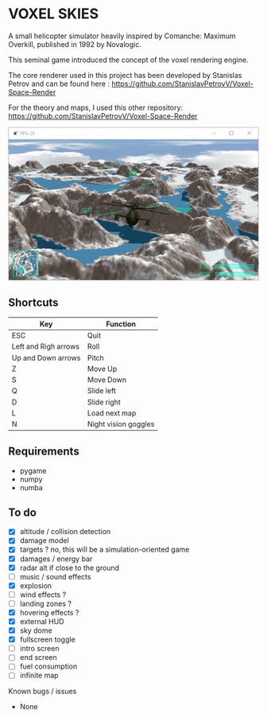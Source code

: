 # VOXEL SKIES

A small helicopter simulator heavily inspired by Comanche: Maximum Overkill, published in 1992 by Novalogic.

This seminal game introduced the concept of the voxel rendering engine. 

The core renderer used in this project has been developed by Stanislas Petrov and can be found here : https://github.com/StanislavPetrovV/Voxel-Space-Render

For the theory and maps, I used this other repository: https://github.com/StanislavPetrovV/Voxel-Space-Render

<img src="screenshot.png">

## Shortcuts

| Key | Function |
|-----|----------|
| ESC | Quit |
| Left and Righ arrows | Roll |
| Up and Down arrows | Pitch |
| Z | Move Up |
| S | Move Down |
| Q | Slide left |
| D | Slide right |
| L | Load next map |
| N | Night vision goggles |

## Requirements

* pygame
* numpy
* numba

## To do

* [x] altitude / collision detection
* [x] damage model
* [x] targets ? no, this will be a simulation-oriented game
* [x] damages / energy bar
* [x] radar alt if close to the ground
* [ ] music / sound effects
* [x] explosion
* [ ] wind effects ?
* [ ] landing zones ?
* [x] hovering effects ?
* [x] external HUD
* [x] sky dome
* [x] fullscreen toggle
* [ ] intro screen
* [ ] end screen
* [ ] fuel consumption
* [ ] infinite map

Known bugs / issues

* None
